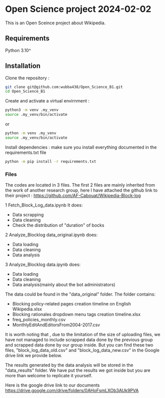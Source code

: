 # Open Science project 2024-02-02
This is an Open Sceince project about Wikipedia.

## Requirements

Python 3.10^

## Installation
Clone the repository :

```bash
git clone git@github.com:wubba438/Open_Science_B1.git
cd Open_Science_B1
```

Create and activate a virtual envirnment :

```bash
python3 -m venv .my_venv
source .my_venv/bin/activate
```
or

```bash
python -m venv .my_venv
source .my_venv/bin/activate
```

Install dependencies :
make sure you install everything documented in the requirements.txt file

```bash
python -m pip install -r requirements.txt
```


### Files
The codes are located in 3 files. The first 2 files are mainly inherited from the work of another research group, here I have attached the github link to their project : https://github.com/AF-Cabouat/Wikipedia-Block-log

1 Fetch_Block_Log_data.ipynb It does:
- Data scrapping
- Data cleaning
- Check the distribution of "duration" of bocks

2 Analyze_Blocklog data_original.ipynb does:
- Data loading
- Data cleaning
- Data analysis

3 Analyze_Blocklog data.ipynb does:
- Data loading
- Data cleaning
- Data analysis(mainly about the bot administrators)

The data could be found in the "data_original" folder. The folder contains:
- Blocking policy-related pages creation timeline on English Wikipedia.xlsx
- Blocking rationales dropdown menu tags creation timeline.xlsx
- freq_policies_monthly.csv
- MonthlyEditAndEditorsFrom2004-2017.csv

It is worth noting that , due to the limitation of the size of uploading files, we have not managed to include scrapped data done by the previous group and scrapped data done by our group inside.
But you can find these two files, "block_log_data_old.csv" and "block_log_data_new.csv" in the Google drive link we provide below.

The results generated by the data analysis will be stored in the "data_results" folder. We have put the results we got inside but you are more than welcome to replicate it yourself.


Here is the google drive link to our documents
https://drive.google.com/drive/folders/0AHoFsmLXOb3AUk9PVA
